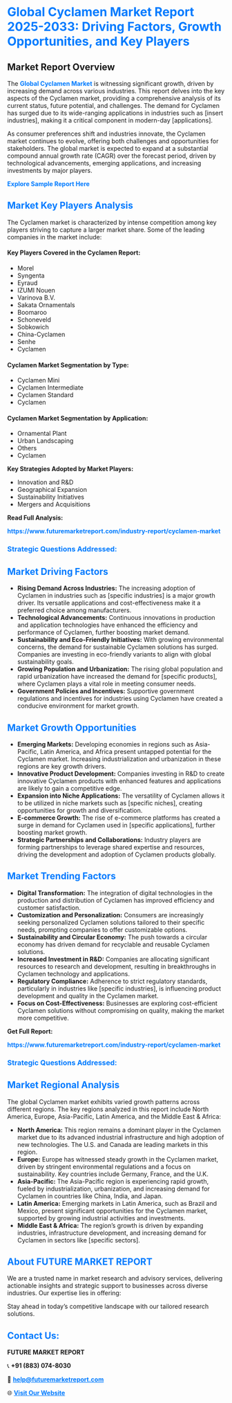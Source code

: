 <h1 style="color: #007BFF;">Global Cyclamen Market Report 2025-2033: Driving Factors, Growth Opportunities, and Key Players</h1>

<section id="overview">
<h2>Market Report Overview</h2>
<p>The <a href="https://www.futuremarketreport.com/industry-report/cyclamen-market" style="color: #007BFF; text-decoration: none;"><strong>Global Cyclamen Market</strong></a> is witnessing significant growth, driven by increasing demand across various industries. This report delves into the key aspects of the Cyclamen market, providing a comprehensive analysis of its current status, future potential, and challenges. The demand for Cyclamen has surged due to its wide-ranging applications in industries such as [insert industries], making it a critical component in modern-day [applications].</p>
<p>As consumer preferences shift and industries innovate, the Cyclamen market continues to evolve, offering both challenges and opportunities for stakeholders. The global market is expected to expand at a substantial compound annual growth rate (CAGR) over the forecast period, driven by technological advancements, emerging applications, and increasing investments by major players.</p>
</section>

<section id="overview">
<p><a href="https://www.futuremarketreport.com/request-sample/reportId=27220" style="color: #007BFF; text-decoration: none;"><strong>Explore Sample Report Here</strong></a></p>
</section>

<section id="key-players">
<h2 style="color: #007BFF;">Market Key Players Analysis</h2>
<p>The Cyclamen market is characterized by intense competition among key players striving to capture a larger market share. Some of the leading companies in the market include:</p>
<h4>Key Players Covered in the Cyclamen Report:</h4>
<ul><li>Morel</li><li>Syngenta</li><li>Eyraud</li><li>IZUMI Nouen</li><li>Varinova B.V.</li><li>Sakata Ornamentals</li><li>Boomaroo</li><li>Schoneveld</li><li>Sobkowich</li><li>China-Cyclamen</li><li>Senhe</li><li>Cyclamen</li></ul>
<h4>Cyclamen Market Segmentation by Type:</h4>
<ul><li>Cyclamen Mini</li><li>Cyclamen Intermediate</li><li>Cyclamen Standard</li><li>Cyclamen</li></ul>

<h4>Cyclamen Market Segmentation by Application:</h4>
<ul><li>Ornamental Plant</li><li>Urban Landscaping</li><li>Others</li><li>Cyclamen</li></ul>
<p><strong>Key Strategies Adopted by Market Players:</strong></p>
<ul>
<li>Innovation and R&D</li>
<li>Geographical Expansion</li>
<li>Sustainability Initiatives</li>
<li>Mergers and Acquisitions</li>
</ul>
</section>

<section>
<p><strong>Read Full Analysis: </strong></p><a href="https://www.futuremarketreport.com/industry-report/cyclamen-market" style="color: #007BFF; text-decoration: none;"><strong>https://www.futuremarketreport.com/industry-report/cyclamen-market</strong></a>
<h3 style="color: #007BFF;">Strategic Questions Addressed:</h3>
</section>

<section id="driving-factors">
<h2 style="color: #007BFF;">Market Driving Factors</h2>
<ul>
<li><strong>Rising Demand Across Industries:</strong> The increasing adoption of Cyclamen in industries such as [specific industries] is a major growth driver. Its versatile applications and cost-effectiveness make it a preferred choice among manufacturers.</li>
<li><strong>Technological Advancements:</strong> Continuous innovations in production and application technologies have enhanced the efficiency and performance of Cyclamen, further boosting market demand.</li>
<li><strong>Sustainability and Eco-Friendly Initiatives:</strong> With growing environmental concerns, the demand for sustainable Cyclamen solutions has surged. Companies are investing in eco-friendly variants to align with global sustainability goals.</li>
<li><strong>Growing Population and Urbanization:</strong> The rising global population and rapid urbanization have increased the demand for [specific products], where Cyclamen plays a vital role in meeting consumer needs.</li>
<li><strong>Government Policies and Incentives:</strong> Supportive government regulations and incentives for industries using Cyclamen have created a conducive environment for market growth.</li>
</ul>
</section>

<section id="growth-opportunities">
<h2 style="color: #007BFF;">Market Growth Opportunities</h2>
<ul>
<li><strong>Emerging Markets:</strong> Developing economies in regions such as Asia-Pacific, Latin America, and Africa present untapped potential for the Cyclamen market. Increasing industrialization and urbanization in these regions are key growth drivers.</li>
<li><strong>Innovative Product Development:</strong> Companies investing in R&D to create innovative Cyclamen products with enhanced features and applications are likely to gain a competitive edge.</li>
<li><strong>Expansion into Niche Applications:</strong> The versatility of Cyclamen allows it to be utilized in niche markets such as [specific niches], creating opportunities for growth and diversification.</li>
<li><strong>E-commerce Growth:</strong> The rise of e-commerce platforms has created a surge in demand for Cyclamen used in [specific applications], further boosting market growth.</li>
<li><strong>Strategic Partnerships and Collaborations:</strong> Industry players are forming partnerships to leverage shared expertise and resources, driving the development and adoption of Cyclamen products globally.</li>
</ul>
</section>

<section id="trending-factors">
<h2 style="color: #007BFF;">Market Trending Factors</h2>
<ul>
<li><strong>Digital Transformation:</strong> The integration of digital technologies in the production and distribution of Cyclamen has improved efficiency and customer satisfaction.</li>
<li><strong>Customization and Personalization:</strong> Consumers are increasingly seeking personalized Cyclamen solutions tailored to their specific needs, prompting companies to offer customizable options.</li>
<li><strong>Sustainability and Circular Economy:</strong> The push towards a circular economy has driven demand for recyclable and reusable Cyclamen solutions.</li>
<li><strong>Increased Investment in R&D:</strong> Companies are allocating significant resources to research and development, resulting in breakthroughs in Cyclamen technology and applications.</li>
<li><strong>Regulatory Compliance:</strong> Adherence to strict regulatory standards, particularly in industries like [specific industries], is influencing product development and quality in the Cyclamen market.</li>
<li><strong>Focus on Cost-Effectiveness:</strong> Businesses are exploring cost-efficient Cyclamen solutions without compromising on quality, making the market more competitive.</li>
</ul>
</section>

<section>
<p><strong>Get Full Report: </strong></p><a href="https://www.futuremarketreport.com/industry-report/cyclamen-market" style="color: #007BFF; text-decoration: none;"><strong>https://www.futuremarketreport.com/industry-report/cyclamen-market</strong></a>
<h3 style="color: #007BFF;">Strategic Questions Addressed:</h3>
</section>


<section id="regional-analysis">
<h2 style="color: #007BFF;">Market Regional Analysis</h2>
<p>The global Cyclamen market exhibits varied growth patterns across different regions. The key regions analyzed in this report include North America, Europe, Asia-Pacific, Latin America, and the Middle East & Africa:</p>
<ul>
<li><strong>North America:</strong> This region remains a dominant player in the Cyclamen market due to its advanced industrial infrastructure and high adoption of new technologies. The U.S. and Canada are leading markets in this region.</li>
<li><strong>Europe:</strong> Europe has witnessed steady growth in the Cyclamen market, driven by stringent environmental regulations and a focus on sustainability. Key countries include Germany, France, and the U.K.</li>
<li><strong>Asia-Pacific:</strong> The Asia-Pacific region is experiencing rapid growth, fueled by industrialization, urbanization, and increasing demand for Cyclamen in countries like China, India, and Japan.</li>
<li><strong>Latin America:</strong> Emerging markets in Latin America, such as Brazil and Mexico, present significant opportunities for the Cyclamen market, supported by growing industrial activities and investments.</li>
<li><strong>Middle East & Africa:</strong> The region’s growth is driven by expanding industries, infrastructure development, and increasing demand for Cyclamen in sectors like [specific sectors].</li>
</ul>
</section>

<footer>
<h2 style="color: #007BFF;">About FUTURE MARKET REPORT</h2>
<p>We are a trusted name in market research and advisory services, delivering actionable insights and strategic support to businesses across diverse industries. Our expertise lies in offering:</p>

<p>Stay ahead in today’s competitive landscape with our tailored research solutions.</p>

<h2 style="color: #007BFF;">Contact Us:</h2>
<p><strong>FUTURE MARKET REPORT</strong></p>
<p>📞 <strong>+91 (883) 074-8030</strong></p>
<p>📧 <strong><a href="mailto:help@futuremarketreport.com" style="color: #007BFF;">help@futuremarketreport.com</a></strong></p>
<p>🌐 <strong><a href="https://www.futuremarketreport.com/" style="color: #007BFF;">Visit Our Website</a></strong></p>
</footer>